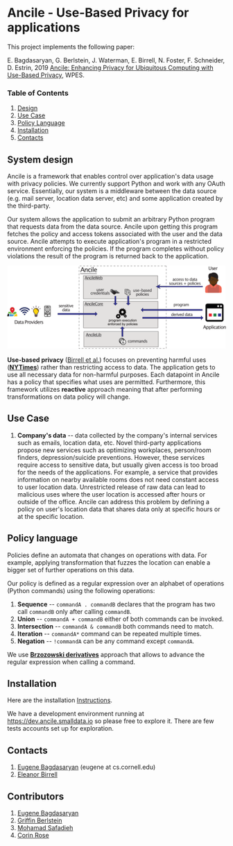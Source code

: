 # Ancile - Use-Based Privacy for applications

This project implements the following paper: 

E. Bagdasaryan, G. Berlstein, J. Waterman, E. Birrell, N. Foster, F. Schneider, D. Estrin, 2019
[Ancile: Enhancing Privacy for Ubiquitous Computing with
Use-Based Privacy](https://ebagdasa.github.io/assets/files/ancile.pdf), WPES.

### Table of Contents
1. [Design](#design)
2. [Use Case](#usecase)
3. [Policy Language](#policylang)
4. [Installation](#docs/source/installation.md)
5. [Contacts]()

## System design <a name="design"></a>

Ancile is a framework that enables control over application's
data usage with privacy policies. We currently support Python and 
work with any OAuth service. Essentially, our system is a middleware 
between the data source (e.g. mail server, location data server, etc)
and some application created by the third-party.  

Our system allows the application to submit an arbitrary Python program that
requests data from the data source. Ancile upon getting this program fetches
the policy and access tokens associated with the user and the data source.
Ancile attempts to execute application's program in a restricted environment
enforcing the policies. If the program completes without policy violations the 
result of the program is returned back to the application.

![system logo](docs/source/system.png)

**Use-based privacy** ([Birrell et al.](https://www.cs.cornell.edu/fbs/publications/UBP.avanance.pdf))
focuses on preventing harmful uses (**[NYTimes](https://www.nytimes.com/interactive/2018/12/10/business/location-data-privacy-apps.html)**)
rather than restricting 
access to data. The application gets to use all necessary data for non-harmful
purposes. Each datapoint in Ancile has a policy that specifies what uses 
are permitted. Furthermore, this framework utilizes **reactive** approach meaning 
that after performing transformations on data policy will change. 

## Use Case <a name="usecase"></a>

1. **Company's data** -- data collected by the company's internal services such as
emails, location data, etc. Novel third-party applications propose new services
such as optimizing workplaces, person/room finders, depression/suicide preventions. 
However, these services require access to sensitive data, but usually given access
is too broad for the needs of the applications. For example, a service that
provides information on nearby available rooms does not need constant access to user
location data.  Unrestricted 
release of raw data can lead to malicious uses where the user 
location is accessed after hours or outside of the office. Ancile can 
address this problem by defining a policy on user's location data 
that shares data only at specific hours or at the specific location.
    
## Policy language <a name="policylang"></a>

Policies define an automata that changes on operations with data. For example, 
applying transformation that fuzzes the location can enable a bigger set of 
further operations on this data.

Our policy is defined as a regular expression over an alphabet of operations 
(Python commands) using the following operations:

1. **Sequence** -- `commandA . commandB` declares that the program has two call
`commandB` only after calling `commandB`. 
2. **Union** -- `commandA + commandB` either of both commands can be invoked.
3. **Intersection** -- `commandA & commandB` both commands need to match.
4. **Iteration** -- `commandA*` command can be repeated multiple times.
5. **Negation** -- `!commandA` can be any command except `commandA`.

We use **[Brzozowski derivatives](https://en.wikipedia.org/wiki/Brzozowski_derivative)**
approach that allows to advance the regular expression when calling a command.

## Installation

Here are the installation [Instructions](docs/source/installation.md).

We have a development environment running at https://dev.ancile.smalldata.io 
so please free to explore it. There are few tests accounts set up for exploration.


## Contacts <a name="contacts"></a>

1. [Eugene Bagdasaryan](https://ebagdasa.github.io/) (eugene at cs.cornell.edu)
1. [Eleanor Birrell](http://www.cs.cornell.edu/~eleanor/)

## Contributors <a name="contributors"></a>

1. [Eugene Bagdasaryan](https://ebagdasa.github.io/) 
1. [Griffin Berlstein](https://github.com/EclecticGriffin)
1. [Mohamad Safadieh](https://moha.md/)
1. [Corin Rose](https://corin.website/)
